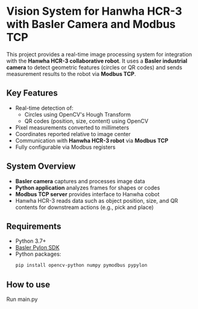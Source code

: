 # Vision System for Hanwha HCR-3 with Basler Camera and Modbus TCP

This project provides a real-time image processing system for integration with the **Hanwha HCR-3 collaborative robot**. It uses a **Basler industrial camera** to detect geometric features (circles or QR codes) and sends measurement results to the robot via **Modbus TCP**.

## Key Features

- Real-time detection of:
  - Circles using OpenCV's Hough Transform
  - QR codes (position, size, content) using OpenCV
- Pixel measurements converted to millimeters
- Coordinates reported relative to image center
- Communication with **Hanwha HCR-3 robot** via **Modbus TCP**
- Fully configurable via Modbus registers

## System Overview

- **Basler camera** captures and processes image data
- **Python application** analyzes frames for shapes or codes
- **Modbus TCP server** provides interface to Hanwha cobot
- Hanwha HCR-3 reads data such as object position, size, and QR contents for downstream actions (e.g., pick and place)

## Requirements

- Python 3.7+
- [Basler Pylon SDK](https://www.baslerweb.com/en/products/software/basler-pylon-camera-software-suite/)
- Python packages:
  ```bash
  pip install opencv-python numpy pymodbus pypylon
  
## How to use

Run main.py
